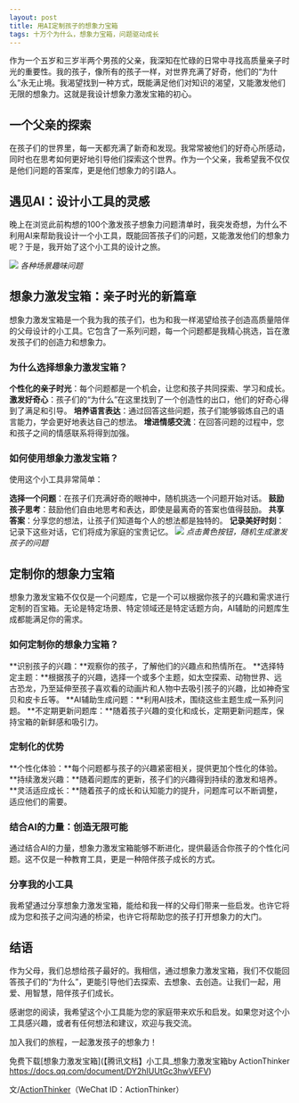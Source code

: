 ```yaml
---
layout: post
title: 用AI定制孩子的想象力宝箱
tags: 十万个为什么，想象力宝箱，问题驱动成长
---
```


作为一个五岁和三岁半两个男孩的父亲，我深知在忙碌的日常中寻找高质量亲子时光的重要性。我的孩子，像所有的孩子一样，对世界充满了好奇，他们的“为什么”永无止境。我渴望找到一种方式，既能满足他们对知识的渴望，又能激发他们无限的想象力。这就是我设计想象力激发宝箱的初心。

## 一个父亲的探索
在孩子们的世界里，每一天都充满了新奇和发现。我常常被他们的好奇心所感动，同时也在思考如何更好地引导他们探索这个世界。作为一个父亲，我希望我不仅仅是他们问题的答案库，更是他们想象力的引路人。

## 遇见AI：设计小工具的灵感
晚上在浏览此前构想的100个激发孩子想象力问题清单时，我突发奇想，为什么不利用AI来帮助我设计一个小工具，既能回答孩子们的问题，又能激发他们的想象力呢？于是，我开始了这个小工具的设计之旅。

![](https://p.ipic.vip/x8qlja.png)
*各种场景趣味问题*

## 想象力激发宝箱：亲子时光的新篇章
想象力激发宝箱是一个我为我的孩子们，也为和我一样渴望给孩子创造高质量陪伴的父母设计的小工具。它包含了一系列问题，每一个问题都是我精心挑选，旨在激发孩子们的创造力和想象力。


### 为什么选择想象力激发宝箱？
**个性化的亲子时光**：每个问题都是一个机会，让您和孩子共同探索、学习和成长。
**激发好奇心**：孩子们的“为什么”在这里找到了一个创造性的出口，他们的好奇心得到了满足和引导。
**培养语言表达**：通过回答这些问题，孩子们能够锻炼自己的语言能力，学会更好地表达自己的想法。
**增进情感交流**：在回答问题的过程中，您和孩子之间的情感联系将得到加强。

### 如何使用想象力激发宝箱？

使用这个小工具非常简单：

**选择一个问题**：在孩子们充满好奇的眼神中，随机挑选一个问题开始对话。
**鼓励孩子思考**：鼓励他们自由地思考和表达，即使是最离奇的答案也值得鼓励。
**共享答案**：分享您的想法，让孩子们知道每个人的想法都是独特的。
**记录美好时刻**：记录下这些对话，它们将成为家庭的宝贵记忆。
![](https://p.ipic.vip/mz3x7f.png)
*点击黄色按钮，随机生成激发孩子的问题*


## 定制你的想象力宝箱
想象力激发宝箱不仅仅是一个问题库，它是一个可以根据你孩子的兴趣和需求进行定制的百宝箱。无论是特定场景、特定领域还是特定话题方向，AI辅助的问题库生成都能满足你的需求。

### 如何定制你的想象力宝箱？
**识别孩子的兴趣：**观察你的孩子，了解他们的兴趣点和热情所在。
**选择特定主题：**根据孩子的兴趣，选择一个或多个主题，如太空探索、动物世界、远古恐龙，乃至延伸至孩子喜欢看的动画片和人物中去吸引孩子的兴趣，比如神奇宝贝和皮卡丘等。
**AI辅助生成问题：**利用AI技术，围绕这些主题生成一系列问题。
**不定期更新问题库：**随着孩子兴趣的变化和成长，定期更新问题库，保持宝箱的新鲜感和吸引力。

### 定制化的优势
**个性化体验：**每个问题都与孩子的兴趣紧密相关，提供更加个性化的体验。
**持续激发兴趣：**随着问题库的更新，孩子们的兴趣得到持续的激发和培养。
**灵活适应成长：**随着孩子的成长和认知能力的提升，问题库可以不断调整，适应他们的需要。

### 结合AI的力量：创造无限可能
通过结合AI的力量，想象力激发宝箱能够不断进化，提供最适合你孩子的个性化问题。这不仅是一种教育工具，更是一种陪伴孩子成长的方式。

### 分享我的小工具
我希望通过分享想象力激发宝箱，能给和我一样的父母们带来一些启发。也许它将成为您和孩子之间沟通的桥梁，也许它将帮助您的孩子打开想象力的大门。

## 结语
作为父母，我们总想给孩子最好的。我相信，通过想象力激发宝箱，我们不仅能回答孩子们的“为什么”，更能引导他们去探索、去想象、去创造。让我们一起，用爱、用智慧，陪伴孩子们成长。

感谢您的阅读，我希望这个小工具能为您的家庭带来欢乐和启发。如果您对这个小工具感兴趣，或者有任何想法和建议，欢迎与我交流。

加入我们的旅程，一起激发孩子的想象力！

免费下载[想象力激发宝箱](【腾讯文档】小工具_想象力激发宝箱by ActionThinker
https://docs.qq.com/document/DY2hIUUtGc3hwVEFV)


文/[ActionThinker](https://actionthinker.com/)（WeChat ID：ActionThinker）

